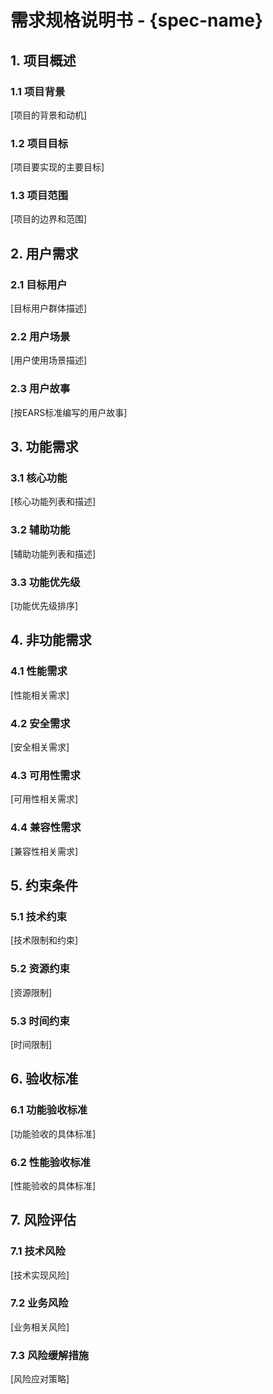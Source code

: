 # 需求规格说明书 - {spec-name}

## 1. 项目概述

### 1.1 项目背景
[项目的背景和动机]

### 1.2 项目目标
[项目要实现的主要目标]

### 1.3 项目范围
[项目的边界和范围]

## 2. 用户需求

### 2.1 目标用户
[目标用户群体描述]

### 2.2 用户场景
[用户使用场景描述]

### 2.3 用户故事
[按EARS标准编写的用户故事]

## 3. 功能需求

### 3.1 核心功能
[核心功能列表和描述]

### 3.2 辅助功能
[辅助功能列表和描述]

### 3.3 功能优先级
[功能优先级排序]

## 4. 非功能需求

### 4.1 性能需求
[性能相关需求]

### 4.2 安全需求
[安全相关需求]

### 4.3 可用性需求
[可用性相关需求]

### 4.4 兼容性需求
[兼容性相关需求]

## 5. 约束条件

### 5.1 技术约束
[技术限制和约束]

### 5.2 资源约束
[资源限制]

### 5.3 时间约束
[时间限制]

## 6. 验收标准

### 6.1 功能验收标准
[功能验收的具体标准]

### 6.2 性能验收标准
[性能验收的具体标准]

## 7. 风险评估

### 7.1 技术风险
[技术实现风险]

### 7.2 业务风险
[业务相关风险]

### 7.3 风险缓解措施
[风险应对策略]